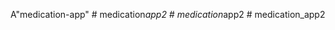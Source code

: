 A"medication-app" 
#   m e d i c a t i o n _ a p p 2  
 #   m e d i c a t i o n _ a p p 2  
 #   m e d i c a t i o n _ a p p 2  
 